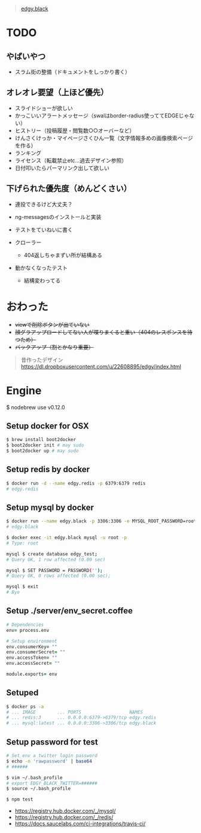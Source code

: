 > [edgy.black](http://edgy.black/)

# TODO
## やばいやつ
* スラム街の整備（ドキュメントをしっかり書く）

## オレオレ要望（上ほど優先）

* スライドショーが欲しい
* かっこいいアラートメッセージ（swalはborder-radius使っててEDGEじゃない）
* ヒストリー（投稿履歴・閲覧数○○オーバーなど）
* けんさくけっか・マイページさくひん一覧（文字情報多めの画像検索ページを作る）
* ランキング
* ライセンス（転載禁止etc…過去デザイン参照）
* 日付叩いたらパーマリンク出して欲しい

## 下げられた優先度（めんどくさい）
* 連投できるけど大丈夫？

* ng-messagesのインストールと実装
* テストをていねいに書く
* クローラー
  * 404返しちゃまずい所が結構ある
* 動かなくなったテスト
  * 結構変わってる

# おわった
* <del>viewで削除ボタンが出ていない</del>
* <del>顔グラアップロードしてない人が喋りまくると重い（404のレスポンスを待つため）</del>
* <del>バックアップ（割とかなり重要）</del>

> 昔作ったデザイン
> https://dl.dropboxusercontent.com/u/22608895/edgy/index.html

# Engine
$ nodebrew use v0.12.0

## Setup docker for OSX
```bash
$ brew install boot2docker
$ boot2docker init # may sudo
$ boot2docker up # may sudo
```

## Setup redis by docker
```bash
$ docker run -d --name edgy.redis -p 6379:6379 redis
# edgy.redis
```

## Setup mysql by docker
```bash
$ docker run --name edgy.black -p 3306:3306 -e MYSQL_ROOT_PASSWORD=root -d mysql
# edgy.black

$ docker exec -it edgy.black mysql -u root -p
# Type: root

mysql $ create database edgy_test;
# Query OK, 1 row affected (0.00 sec)

mysql $ SET PASSWORD = PASSWORD('');
# Query OK, 0 rows affected (0.00 sec);

mysql $ exit
# Bye
```

## Setup ./server/env_secret.coffee
```coffee
# Dependencies
env= process.env

# Setup environment
env.consumerKey= ""
env.consumerSecret= ""
env.accessToken= ""
env.accessSecret= ""

module.exports= env
```

## Setuped
```bash
$ docker ps -a
# ... IMAGE        ... PORTS                  NAMES
# ... redis:3      ... 0.0.0.0:6379->6379/tcp edgy.redis
# ... mysql:latest ... 0.0.0.0:3306->3306/tcp edgy.black
```

## Setup password for test
```bash
# Set env a twitter login password
$ echo -n 'rawpassword' | base64
# ######

$ vim ~/.bash_profile
# export EDGY_BLACK_TWITTER=######
$ source ~/.bash_profile

$ npm test
```

>
  * https://registry.hub.docker.com/_/mysql/
  * https://registry.hub.docker.com/_/redis/
  * https://docs.saucelabs.com/ci-integrations/travis-ci/
